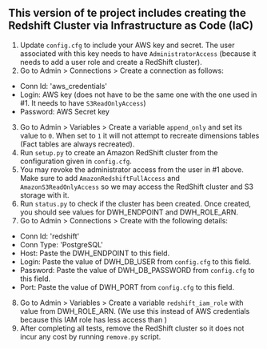 ## This version of te project includes creating the Redshift Cluster via Infrastructure as Code (IaC)

1. Update `config.cfg` to include your AWS key and secret. The user associated with this key needs to have `AdministratorAccess` (because it needs to add a user role and create a RedShift cluster).
2. Go to Admin > Connections > Create a connection as follows:
  - Conn Id: 'aws_credentials'
  - Login: AWS key (does not have to be the same one with the one used in #1. It needs to have `S3ReadOnlyAccess`)
  - Password: AWS Secret key 
3. Go to Admin > Variables > Create a variable `append_only` and set its value to `0`. When set to `1` it will not attempt to recreate dimensions tables (Fact tables are always recreated).
4. Run `setup.py` to create an Amazon RedShift cluster from the configuration given in `config.cfg`.
5. You may revoke the administrator access from the user in #1 above. Make sure to add `AmazonRedshiftFullAccess` and `AmazonS3ReadOnlyAccess` so we may access the RedShift cluster and S3 storage with it.
6. Run `status.py` to check if the cluster has been created. Once created, you should see values for DWH_ENDPOINT and DWH_ROLE_ARN.
7. Go to Admin > Connections > Create with the following details:
  - Conn Id: 'redshift'
  - Conn Type: 'PostgreSQL'
  - Host: Paste the DWH_ENDPOINT to this field.
  - Login: Paste the value of DWH_DB_USER from `config.cfg` to this field.
  - Password: Paste the value of DWH_DB_PASSWORD from `config.cfg` to this field.
  - Port: Paste the value of DWH_PORT from `config.cfg` to this field.
8. Go to Admin > Variables > Create a variable `redshift_iam_role` with value from DWH_ROLE_ARN. (We use this instead of AWS credentials because this IAM role has less access than )
9. After completing all tests, remove the RedShift cluster so it does not incur any cost by running `remove.py` script.

